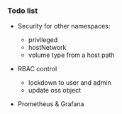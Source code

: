 ### Todo list

- Security for other namespaces:
  - privileged
  - hostNetwork
  - volume type from a host path

- RBAC control
  - lockdown to user and admin
  - update oss object

- Prometheus & Grafana
